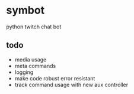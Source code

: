 # symbot
python twitch chat bot


## todo
- media usage
- meta commands
- logging
- make code robust error resistant
- track command usage with new aux controller